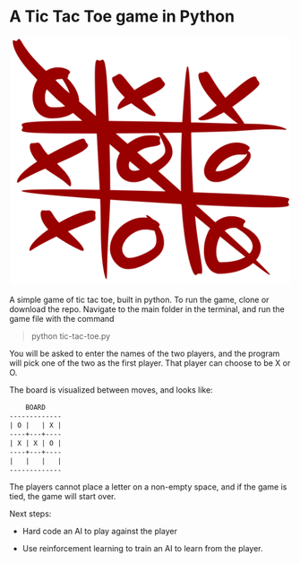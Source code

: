 # A Tic Tac Toe game in Python

<p align="center">
  <img src="https://raw.githubusercontent.com/rasbot/tic-tac-toe/master/images/tic-tac-toe.png" width="500" height="auto"/>
</p>

A simple game of tic tac toe, built in python. To run the game, clone or download the repo. Navigate to the main folder in the terminal, and run the game file with the command 

> python tic-tac-toe.py

You will be asked to enter the names of the two players, and the program will pick one of the two as the first player. That player can choose to be X or O.

The board is visualized between moves, and looks like:
```
    BOARD
-------------
| O |   | X |
----+---+----
| X | X | O |
----+---+----
|   |   |   |
-------------
```
The players cannot place a letter on a non-empty space, and if the game is tied, the game will start over.

Next steps: 

* Hard code an AI to play against the player

* Use reinforcement learning to train an AI to learn from the player.